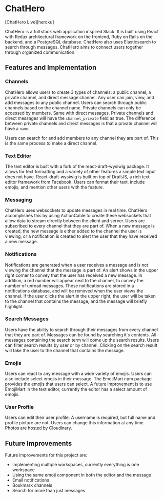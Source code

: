 # ChatHero

[ChatHero Live][heroku]

<!-- [heroku]: https://chathero.herokuapp.com/ -->

ChatHero is a full stack web application inspired Slack. It is built using React with Redux architectural framework on the frontend, Ruby on Rails on the backend, and a PostgreSQL database. ChatHero also uses Elasticsearch to search through messages. ChatHero aims to connect users together through organized communication.

<!-- ![home page](readME_photos/home_page.png) -->

## Features and Implementation

### Channels

ChatHero allows users to create 3 types of channels: a public channel, a private channel, and direct message channel. Any user can join, view, and add messages to any public channel. Users can search through public channels based on the channel name. Private channels can only be accessed by members. Same with direct messages. Private channels and direct messages will have the `channel_private` field as true. The difference between private channels and direct messages is that a private channel will have a `name`.

<!-- ![sidebar](readME_photos/sidebar.png) -->
<!-- ![create channel](readME_photos/create_channel.png) -->
<!-- ![browse channel](readME_photos/browse_channel.png) -->

Users can search for and add members to any channel they are part of. This is the same process to make a direct channel.

<!-- ![add member](readME_photos/create_channel.png) -->
<!-- ![direct message](readME_photos/browse_channel.png) -->

### Text Editor

<!-- ![Text Editor](readME_photos/text_editor.png) -->

The text editor is built with a fork of the react-draft-wysiwig package. It allows for text formatting and a variety of other features a simple text input does not have. React-draft-wysiwig is built on top of DraftJS, a rich text editor framework from Facebook. Users can format their text, include emojis, and mention other users with the feature.

### Messaging

<!-- ![Messaging](readME_photos/messaging.png) -->

ChatHero uses websockets to update messages in real time. ChatHero accomplishes this by using ActionCable to create these websockets that allow data to stream directly between the client and server. Users are subscribed to every channel that they are part of. When a new message is created, the new message is either added to the channel the user is viewing, or a notification is created to alert the user that they have received a new message.

### Notifications

<!-- ![Notifications](readME_photos/notifications.png) -->

Notifications are generated when a user receives a message and is not viewing the channel that the message is part of. An alert shows in the upper right corner to convey that the user has received a new message. In addition, a red number will appear next to the channel, to convey the number of unread messages. These notifications are stored in a notifications database, and will be removed when the user views the channel. If the user clicks the alert in the upper right, the user will be taken to the channel that contains the message, and the message will briefly highlight.

### Search Messages

<!-- ![Search](readME_photos/search.png) -->

Users have the ability to search through their messages from every channel that they are part of. Messages can be found by searching it's contents. All messages containing the search term will come up the search results. Users can filter search results by user or by channel. Clicking on the search result will take the user to the channel that contains the message.

### Emojis

<!-- ![Emojis](readME_photos/emojis.png) -->

Users can react to any message with a wide variety of emojis. Users can also include select emojis in their message. The EmojiMart npm package provides the emojis that users can select. A future improvement is to use EmojiMart in the text editor, currently the editor has a select amount of emojis.

### User Profile

<!-- ![User Profile](readME_photos/user_profile.png) -->

Users can edit their user profile. A username is required, but full name and profile picture are not. Users can change this information at any time. Photos are hosted by Cloudinary.

## Future Improvements

Future Improvements for this project are:

- Implementing multiple workspaces, currently everything is one workspace
- Using the same emoji component in both the editor and the message
- Email notifications
- Bookmark channels
- Search for more than just messages

